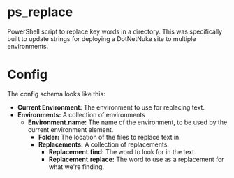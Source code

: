 ps_replace
==========

PowerShell script to replace key words in a directory. This was specifically built to update strings for deploying a DotNetNuke site to multiple environments.

# Config
The config schema looks like this: 
* **Current Environment:** The environment to use for replacing text.   
* **Environments:** A collection of environments
  * **Environment.name:** The name of the environment, to be used by the current environment element.  
    * **Folder:** The location of the files to replace text in.  
    * **Replacements:** A collection of replacements.  
      * **Replacement.find:** The word to look for in the text.  
      * **Replacement.replace:** The word to use as a replacement for what we're finding.  
